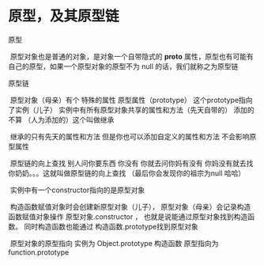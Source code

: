 # 原型，及其原型链

原型

​		原型对象也是普通的对象，是对象一个自带隐式的 __proto__ 属性，原型也有可能有自己的原型，如果一个原型对象的原型不为 null 的话，我们就称之为原型链



原型链

​		原型对象（母亲）有个 特殊的属性 原型属性（prototype） 这个prototype指向了实例（儿子） 实例中有所有原型对象共享的属性和方法（先天自带的） 添加的不算 （人为添加的）这个叫做继承

​		继承的只有先天的属性和方法  但是你也可以添加自定义的属性和方法 不会影响原型属性 

​		原型链的向上查找  别人问你要东西 你没有 你就去问你妈有没有 你妈没有就去找你奶奶。。。这就叫做原型链的向上查找 （最后你会发现你的祖宗为null 哈哈）

​		实例中有一个constructor指向的是原型对象 

​		构造函数赋值对象时会创建新原型对象（儿子），  原型对象（母亲）会记录构造函数赋值对象操作 原型对象.constructor  ，  也就是说能通过原型对象找到构造函数。 同时构造函数也能通过 构造函数.prototype找到原型对象

​	原型对象的原型指向 实例为 Object.prototype   构造函数  原型指向为 function.prototype
